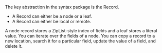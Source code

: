 The key abstraction in the syntax package is the Record.

- A Record can either be a node or a leaf. 
- A Record can either be local or remote.

A node record stores a ZipList-style index of fields and a leaf stores a literal value. You can 
iterate over the fields of a node. You can copy a record to a new location, search it for a 
particular field, update the value of a field, and delete it.

